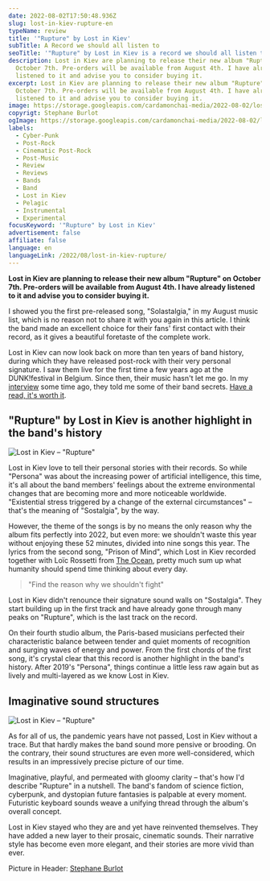 ```yaml
---
date: 2022-08-02T17:50:48.936Z
slug: lost-in-kiev-rupture-en
typeName: review
title: '"Rupture" by Lost in Kiev'
subTitle: A Record we should all listen to
seoTitle: '"Rupture" by Lost in Kiev is a record we should all listen to'
description: Lost in Kiev are planning to release their new album "Rupture" on
  October 7th. Pre-orders will be available from August 4th. I have already
  listened to it and advise you to consider buying it.
excerpt: Lost in Kiev are planning to release their new album "Rupture" on
  October 7th. Pre-orders will be available from August 4th. I have already
  listened to it and advise you to consider buying it.
image: https://storage.googleapis.com/cardamonchai-media/2022-08-02/lost-in-kiev-stephane-burlot-jpeg-imagine-282828_42454a_1440_958/640.webp
copyrigt: Stephane Burlot
ogImage: https://storage.googleapis.com/cardamonchai-media/2022-08-02/lost-in-kiev-rupture-picture-by-stephane-burlot-jpeg-imagine-282828_414449_1200_628/640.webp
labels:
  - Cyber-Punk
  - Post-Rock
  - Cinematic Post-Rock
  - Post-Music
  - Review
  - Reviews
  - Bands
  - Band
  - Lost in Kiev
  - Pelagic
  - Instrumental
  - Experimental
focusKeyword: '"Rupture" by Lost in Kiev'
advertisement: false
affiliate: false
language: en
languageLink: /2022/08/lost-in-kiev-rupture/
---
```

**Lost in Kiev are planning to release their new album "Rupture" on October 7th. Pre-orders will be available from August 4th. I have already listened to it and advise you to consider buying it.**

I showed you the first pre-released song, "Solastalgia," in my August music list, which is no reason not to share it with you again in this article. I think the band made an excellent choice for their fans' first contact with their record, as it gives a beautiful foretaste of the complete work.

Lost in Kiev can now look back on more than ten years of band history, during which they have released post-rock with their very personal signature. I saw them live for the first time a few years ago at the DUNK!festival in Belgium. Since then, their music hasn't let me go. In my [interview](/2020/07/lost-in-kiev-interview-en/) some time ago, they told me some of their band secrets. [Have a read, it's worth it](/2020/07/lost-in-kiev-interview/).

## "Rupture" by Lost in Kiev is another highlight in the band's history

![Lost in Kiev – "Rupture"](https://storage.googleapis.com/cardamonchai-media/2022-08-02/lost-in-kiev-rupture-jpeg-imagine-080808_4b4b4b_440_440/640.webp "Lost in Kiev – \"Rupture\"")

Lost in Kiev love to tell their personal stories with their records. So while "Persona" was about the increasing power of artificial intelligence, this time, it's all about the band members' feelings about the extreme environmental changes that are becoming more and more noticeable worldwide. "Existential stress triggered by a change of the external circumstances" – that's the meaning of "Sostalgia", by the way.

However, the theme of the songs is by no means the only reason why the album fits perfectly into 2022, but even more: we shouldn't waste this year without enjoying these 52 minutes, divided into nine songs this year. The lyrics from the second song, "Prison of Mind", which Lost in Kiev recorded together with Loïc Rossetti from [The Ocean](/2020/09/the-ocean-robin-staps-interview-en/), pretty much sum up what humanity should spend time thinking about every day.

> "Find the reason why we shouldn't fight"

Lost in Kiev didn't renounce their signature sound walls on "Sostalgia". They start building up in the first track and have already gone through many peaks on "Rupture", which is the last track on the record.

On their fourth studio album, the Paris-based musicians perfected their characteristic balance between tender and quiet moments of recognition and surging waves of energy and power. From the first chords of the first song, it's crystal clear that this record is another highlight in the band's history. After 2019's "Persona", things continue a little less raw again but as lively and multi-layered as we know Lost in Kiev.

## Imaginative sound structures

![Lost in Kiev – "Rupture"](https://storage.googleapis.com/cardamonchai-media/2022-08-02/lost-in-kiev-rupture-2-png-imagine-f8f8f8_b8b8b3_800_800/640.webp "Lost in Kiev – \"Rupture\"")

As for all of us, the pandemic years have not passed, Lost in Kiev without a trace. But that hardly makes the band sound more pensive or brooding. On the contrary, their sound structures are even more well-considered, which results in an impressively precise picture of our time.

Imaginative, playful, and permeated with gloomy clarity – that's how I'd describe "Rupture" in a nutshell. The band's fandom of science fiction, cyberpunk, and dystopian future fantasies is palpable at every moment. Futuristic keyboard sounds weave a unifying thread through the album's overall concept.

Lost in Kiev stayed who they are and yet have reinvented themselves. They have added a new layer to their prosaic, cinematic sounds. Their narrative style has become even more elegant, and their stories are more vivid than ever.

<YouTube id="LbL7kZzlpcg" />

Picture in Header: [Stephane Burlot](https://hanslucas.com/sburlot/photo)